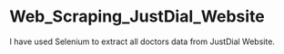 # Web_Scraping_JustDial_Website
I have used Selenium to extract all doctors data from JustDial Website.
